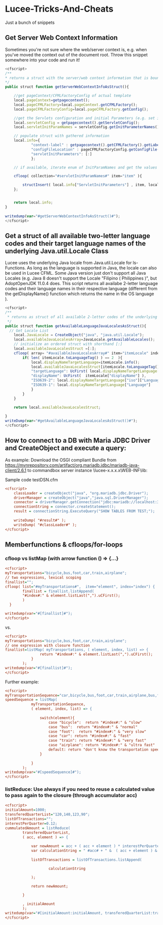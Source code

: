 # Lucee-Tricks-And-Cheats
Just a bunch of snippets

## Get Server Web Context Information
Sometimes you're not sure where the web/server context is, e.g. when you've moved the context out of the document root. Throw this snippet somewhere into your code and run it!
```JavaScript
<cfscript>
/**
* returns a struct with the server/web context information that is bound to this template.
*/
public struct function getServerWebContextInfoAsStruct(){

	//get pageContext/CFMLFactoryConfig of actual template
	local.pageContext=getpagecontext();
	local.pageCFMLFactory=local.pageContext.getCFMLFactory();
	local.pageCFMLFactoryConfig=local.pageCFMLFactory.getConfig();

	//get the Servlets configuration and initial Parameters (e.g. set in Tomcats conf/web.xml)
	local.servletConfig = getpagecontext().getServletConfig();
	local.servletInitParamNames = servletConfig.getInitParameterNames();

	// populate struct with gathered information
	local.info={
			"context-label" : getpagecontext().getCFMLFactory().getLabel(),
			"configFileLocation" : pageCFMLFactoryConfig.getConfigFile(),
			"servletInitParameters": [:]
			};

	// if available, iterate enum of InitParamNames and get the values

	cfloop( collection="#servletInitParamNames#" item="item" ){

		structInsert( local.info["ServletInitParameters"] , item, local.servletConfig.getInitParameter( item.toString() ) );
	};


	return local.info;
}
	
writedump(var="#getServerWebContextInfoAsStruct()#");		
</cfscript>
```

## Get a struct of all available two-letter language codes and their target language names of the underlying Java.util.Locale Class
Lucee uses the underlying Java locale from Java.util.Locale for ls-Functions. As long as the language is supported in Java, the locale can also be used in Lucee CFML.
Some Java version just don't support all Java Locales (e.g. Java 8 doesn't support the Locale "Filipino ( Philippines )", but AdoptOpenJDK 11.0.4 does. 
This script returns all availabe 2-letter language codes and their language names in their respective language (different from the getDisplayName() function which returns the name in the OS language ).

```JavaScript
<cfscript>
/**
 * returns as struct of all available 2-letter codes of the underlying java.util with the referring Language DisplayName (target language)
 */
public struct function getAvailableLanguageJavaLocalesAsStruct(){
  // Get Locale List
    local.JavaLocale = CreateObject("java", "java.util.Locale");
    local.availableJavaLocalesArray=JavaLocale.getAvailableLocales();
    // initialize an ordered struct with shorthand [:]
    local.availableJavaLocalesStruct =[:];
    cfloop( array= "#availableJavaLocalesArray#" item="itemLocale" index="i"){
        if( len( itemLocale.toLanguageTag() ) == 2  ){
            local.displayNameTargetLanguage=itemLocale.info();
            local.availableJavaLocalesStruct[itemLocale.toLanguageTag()] = {
            "targetLanguage": UcFirst( local.displayNameTargetLanguage["display"]["language"] ),
            "displayName": UcFirst(  itemLocale["displayName"] ),
            "ISO639-2": local.displayNameTargetLanguage["iso"]["Language"],
            "ISO639-1": local.displayNameTargetLanguage["Language"]
            }
        }	 
    }
    
    return local.availableJavaLocalesStruct;

}
writeDump(var="#getAvailableLanguageJavaLocalesAsStruct()#");
</cfscript>
```

## How to connect to a DB with Maria JDBC Driver and CreateObject and execute a query:
As example: Download the OSGI compliant Bundle from https://mvnrepository.com/artifact/org.mariadb.jdbc/mariadb-java-client/2.6.1 to commandbox server instance \lucee-x.x.x.x\WEB-INF\lib:

Sample code testDSN.cfm
```ini
<cfscript>
    classLoader = createObject("java", "org.mariadb.jdbc.Driver");
    driverManager = createObject("java","java.sql.DriverManager");
    connector = driverManager.getConnection("jdbc:mariadb://localhost:3306/test?user=root&password=mypassword");
    connectionString = connector.createStatement();
    result = connectionString.ExecuteQuery("SHOW TABLES FROM TEST;");
    
    writeDump( "#result#" );
    writeDump( "#classLoader#" );
</cfscript>
```

## Memberfunctions & cfloops/for-loops

### cfloop vs listMap (with arrow function () => {...}
```ini
<cfscript>
myTransportations="bicycle,bus,foot,car,train,airplane";
// two expressions, lexical scoping
finallist="";
cfloop( list="#myTransportations#",  item="element", index="index") {
	    finallist = finallist.listAppend(
	   	"#index#:" & element.listLast(",").uCFirst();
	   	)
  }

writedump(var="#[finallist]#");
</cfscript>
```

vs.

```ini
<cfscript>
myTransportations="bicycle,bus,foot,car,train,airplane";
// one expression with closure function
finallist=listMap( myTransportations, ( element, index, list) => {
	            return "#index#:" & element.listLast(",").uCFirst();
	        }
	    );
writedump(var="#[finallist]#");
</cfscript>
```

Further example:

```ini
<cfscript>
myTransportationSequence="car,bicycle,bus,foot,car,train,airplane,bus,foot";
speedSequence = listMap( 
			myTransportationSequence, 
			( element, index, list) => {
			
				switch(element){
				    case "bicycle":  return "#index#:" & "slow"
				    case "bus":  return "#index#:" & "normal"
				    case "foot":  return "#index#:" & "very slow"
				    case "car": return "#index#:" & "fast"
				    case "train": return "#index#:" & "very fast"
				    case "airplane": return "#index#:" & "ultra fast"
				    default: return "don't know the transportation speed"; 
				}
				
			}
	    );
writedump(var="#[speedSequence]#");
</cfscript>
```

### listReduce: Use always if you need to reuse a calculated value to pass again to the closure (through accumulator acc)

```ini
<cfscript>
initialAmount=1000;
transferedQuarterList="120,140,123,90";
listOfTransactions="";
interestPerQuarter=0.12;
cummulatedAmount = listReduce( 
		transferedQuarterList, 
		( acc, element ) => {
			
		    var newAmount = acc + ( acc + element ) * interestPerQuarter ;
		    var calculationString = " #acc# + " &  ( acc + element ) & " * " & interestPerQuarter & " = " & acc + ( acc + element ) * interestPerQuarter ;
		    
		    listOfTransactions = listOfTransactions.listAppend(

		    		calculationString

		    );
		    
		    return newAmount;

		}

	    , initialAmount
	    );
writedump(var="#[initialAmount:initialAmount, transferedQuarterList:transferedQuarterList,listOfTransactions:listOfTransactions,cummulatedAmount:cummulatedAmount]#");
</cfscript>
```
